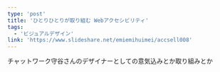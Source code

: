 ```yaml
---
type: 'post'
title: 'ひとりひとりが取り組む Webアクセシビリティ'
tags:
  - 'ビジュアルデザイン'
link: 'https://www.slideshare.net/emiemihuimei/accsell008'
---
```

チャットワーク守谷さんのデザイナーとしての意気込みとか取り組みとか
